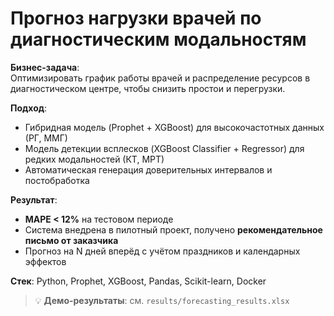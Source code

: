 # Прогноз нагрузки врачей по диагностическим модальностям

**Бизнес-задача**:  
Оптимизировать график работы врачей и распределение ресурсов в диагностическом центре, чтобы снизить простои и перегрузки.

**Подход**:  
- Гибридная модель (Prophet + XGBoost) для высокочастотных данных (РГ, ММГ)  
- Модель детекции всплесков (XGBoost Classifier + Regressor) для редких модальностей (КТ, МРТ)  
- Автоматическая генерация доверительных интервалов и постобработка  

**Результат**:  
- **MAPE < 12%** на тестовом периоде  
- Система внедрена в пилотный проект, получено **рекомендательное письмо от заказчика**  
- Прогноз на N дней вперёд с учётом праздников и календарных эффектов  

**Стек**: Python, Prophet, XGBoost, Pandas, Scikit-learn, Docker

> 💡 **Демо-результаты**: см. `results/forecasting_results.xlsx`
